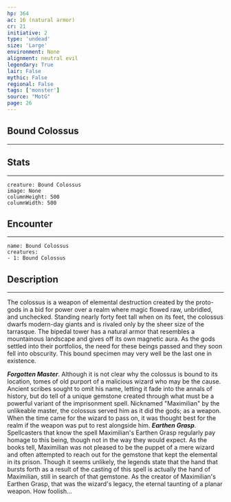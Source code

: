 ```yaml
---
hp: 364
ac: 16 (natural armor)
cr: 21
initiative: 2
type: 'undead'    
size: 'Large'
environment: None
alignment: neutral evil
legendary: True
lair: False
mythic: False
regional: False
tags: ['monster']
source: "MotG"
page: 26
---
```


## Bound Colossus
---



## Stats
---

```statblock
creature: Bound Colossus
image: None
columnHeight: 500
columnWidth: 500
```

## Encounter
---

```encounter-table
name: Bound Colossus
creatures:
- 1: Bound Colossus
```

## Description
---
The colossus is a weapon of elemental destruction created by the proto-gods in a bid for power over a realm where magic flowed raw, unbridled, and unchecked. Standing nearly forty feet tall when on its feet, the colossus dwarfs modern-day giants and is rivaled only by the sheer size of the tarrasque. The bipedal tower has a natural armor that resembles a mountainous landscape and gives off its own magnetic aura. As the gods settled into their portfolios, the need for these beings passed and they soon fell into obscurity. This bound specimen may very well be the last one in existence.

**_Forgotten Master_**. Although it is not clear why the colossus is bound to its location, tomes of old purport of a malicious wizard who may be the cause. Ancient scribes sought to omit his name, letting it fade into the annals of history, but do tell of a unique gemstone created through what must be a powerful variant of the imprisonment spell. Nicknamed "Maximilian" by the unlikeable master, the colossus served him as it did the gods; as a weapon. When the time came for the wizard to pass on, it was thought best for the realm if the weapon was put to rest alongside him.
**_Earthen Grasp_**. Spellcasters that know the spell Maximilian's Earthen Grasp regularly pay homage to this being, though not in the way they would expect. As the books tell, Maximilian was not pleased to be the puppet of a mere wizard and often attempted to reach out for the gemstone that kept the elemental in its prison. Though it seems unlikely, the legends state that the hand that bursts forth as a result of the casting of this spell is actually the hand of Maximilian, still in search of that gemstone. As the creator of Maximilian's Earthen Grasp, that was the wizard's legacy, the eternal taunting of a planar weapon. How foolish...




